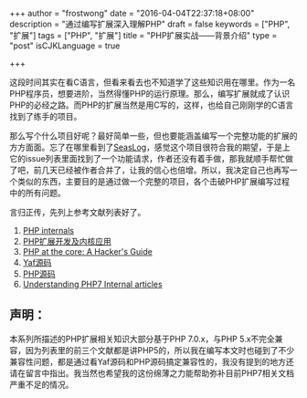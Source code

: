 +++
author = "frostwong"
date = "2016-04-04T22:37:18+08:00"
description = "通过编写扩展深入理解PHP"
draft = false
keywords = ["PHP", "扩展"]
tags = ["PHP", "扩展"]
title = "PHP扩展实战——背景介绍"
type = "post"
isCJKLanguage = true

+++

这段时间其实在看C语言，但看来看去也不知道学了这些知识用在哪里。作为一名PHP程序员，想要进阶，当然得懂PHP的运行原理。那么，编写扩展就成了认识PHP的必经之路。而PHP的扩展当然是用C写的，这样，也给自己刚刚学的C语言找到了练手的项目。

那么写个什么项目好呢？最好简单一些，但也要能涵盖编写一个完整功能的扩展的方方面面。忘了在哪里看到了[SeasLog](https://github.com/Neeke/SeasLog)，感觉这个项目很符合我的期望，于是上它的issue列表里面找到了一个功能请求，作者还没有着手做，那我就顺手帮忙做了吧，前几天已经被作者合并了，让我的信心也倍增。所以，我决定自己也再写一个类似的东西，主要目的是通过做一个完整的项目，各个击破PHP扩展编写过程中的所有问题。

言归正传，先列上参考文献列表好了。

1. [PHP internals](http://www.phpinternalsbook.com/)
2. [PHP扩展开发及内核应用](https://github.com/walu/phpbook)
3. [PHP at the core: A Hacker's Guide](http://php.net/manual/en/internals2.php)
4. [Yaf源码](https://github.com/laruence/yaf)
5. [PHP源码](http://www.php.net/downloads.php)
6. [Understanding PHP7 Internal articles](https://github.com/laruence/php7-internal)

## 声明：

本系列所描述的PHP扩展相关知识大部分基于PHP 7.0.x，与PHP 5.x不完全兼容，因为列表里的前三个文献都是讲PHP5的，所以我在编写本文时也碰到了不少兼容性问题，都是通过看Yaf源码和PHP源码搞定兼容性的，我没有提到的地方还请在留言中指出。我当然也希望我的这份绵薄之力能帮助弥补目前PHP7相关文档严重不足的情况。
